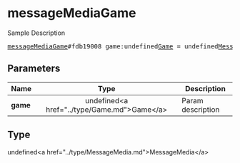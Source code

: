 # messageMediaGame

Sample Description

<pre>
<a href="../constructor/messageMediaGame.md">messageMediaGame</a>#fdb19008 game:undefined<a href="../type/Game.md">Game</a> = undefined<a href="../type/MessageMedia.md">MessageMedia</a>;
</pre>

## Parameters

| Name | Type | Description |
|------|:----:|-------------|
| **game** | undefined&lt;a href=&#34;../type/Game.md&#34;&gt;Game&lt;/a&gt; | Param description |

## Type

undefined&lt;a href=&#34;../type/MessageMedia.md&#34;&gt;MessageMedia&lt;/a&gt;
